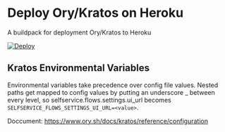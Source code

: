 # Deploy Ory/Kratos on Heroku
A buildpack for deployment Ory/Kratos to Heroku


[![Deploy](https://www.herokucdn.com/deploy/button.svg)](https://heroku.com/deploy)


## Kratos Environmental Variables

Environmental variables take precedence over config file values. Nested paths get mapped to config values by putting an underscore _ between every level, so selfservice.flows.settings.ui_url becomes `SELFSERVICE_FLOWS_SETTINGS_UI_URL=<value>`.

Doccument: https://www.ory.sh/docs/kratos/reference/configuration